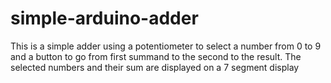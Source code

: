 # simple-arduino-adder
This is a simple adder using a potentiometer to select a number from 0 to 9 and a button to go from first summand to the second to the result. The selected numbers and their sum are displayed on a 7 segment display
